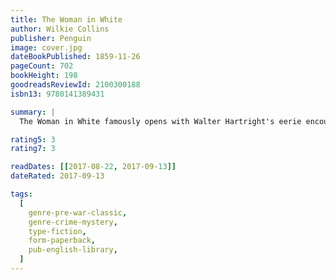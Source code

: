 ```yaml
---
title: The Woman in White
author: Wilkie Collins
publisher: Penguin
image: cover.jpg
dateBookPublished: 1859-11-26
pageCount: 702
bookHeight: 198
goodreadsReviewId: 2100300188
isbn13: 9780141389431

summary: |
  The Woman in White famously opens with Walter Hartright's eerie encounter on a moonlit London road. Engaged as a drawing master to the beautiful Laura Fairlie, Walter is drawn into the sinister intrigues of Sir Percival Glyde and his 'charming' friend Count Fosco, who has a taste for white mice, vanilla bonbons and poison. Pursuing questions of identity and insanity along the paths and corridors of English country houses and the madhouse, The Woman in White is the first and most influential of the Victorian genre that combined Gothic horror with psychological realism.

rating5: 3
rating7: 3

readDates: [[2017-08-22, 2017-09-13]]
dateRated: 2017-09-13

tags:
  [
    genre-pre-war-classic,
    genre-crime-mystery,
    type-fiction,
    form-paperback,
    pub-english-library,
  ]
---
```

